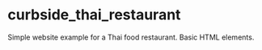# curbside_thai_restaurant
Simple website example for a Thai food restaurant. Basic HTML elements. 
